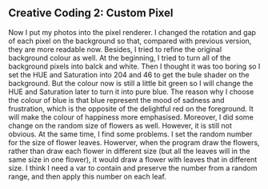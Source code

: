 ## Creative Coding 2: Custom Pixel

Now I put my photos into the pixel renderer. I changed the rotation and gap of each pixel on the background so that, compared with previous version, they are more readable now. Besides, I tried to refine the original background colour as well. At the beginning, I tried to turn all of the background pixels into balck and white. Then I thought it was too boring so I set the HUE and Saturation into 204 and 46 to get the bule shader on the background. But the colour now is still a little bit green so I will change the HUE and Saturation later to turn it into pure blue.
The reason why I choose the colour of blue is that blue represent the mood of sadness and frustration, which is the opposite of the delightful red on the foreground. It will make the colour of happiness more emphasised.
Moreover, I did some change on the random size of flowers as well. However, it is still not obvious. At the same time, I find some problems. I set the random number for the size of flower leaves. Howerver, when the program draw the flowers, rather than draw each flower in different size (but all the leaves will in the same size in one flower), it would draw a flower with leaves that in different size. I think I need a var to contain and preserve the number from a random range, and then apply this number on each leaf.